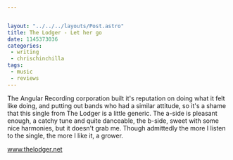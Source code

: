 ```yaml
---


layout: "../../../layouts/Post.astro"
title: The Lodger - Let her go
date: 1145373036
categories:
 - writing
 - chrischinchilla
tags: 
 - music 
 - reviews
---
```


The Angular Recording corporation built it's reputation on doing what it felt like doing, and putting out bands who had a similar attitude, so it's a shame that this single from The Lodger is a little generic. The a-side is pleasant enough, a catchy tune and quite danceable, the b-side, sweet with some nice harmonies, but it doesn't grab me. Though admittedly the more I listen to the single, the more I like it, a grower.

<a href='https://www.thelodger.net' target='_blank'>www.thelodger.net</a>
